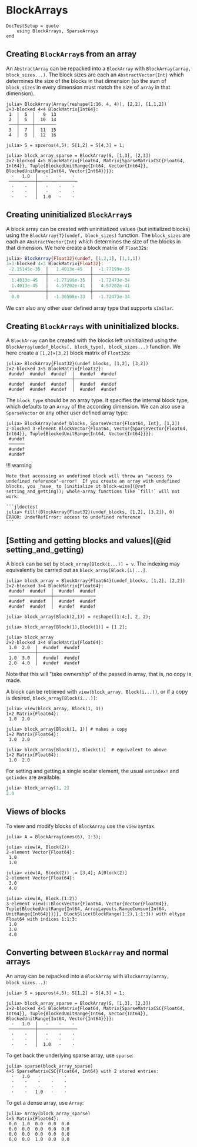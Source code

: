 # BlockArrays

```@meta
DocTestSetup = quote
    using BlockArrays, SparseArrays
end
```

## Creating `BlockArray`s from an array

An `AbstractArray` can be repacked into a `BlockArray` with `BlockArray(array, block_sizes...)`.  The block sizes are each an `AbstractVector{Int}` which determines the size of the blocks in that dimension (so the sum of `block_sizes` in every dimension must match the size of `array` in that dimension).

```jldoctest
julia> BlockArray(Array(reshape(1:16, 4, 4)), [2,2], [1,1,2])
2×3-blocked 4×4 BlockMatrix{Int64}:
 1  │  5  │   9  13
 2  │  6  │  10  14
 ───┼─────┼────────
 3  │  7  │  11  15
 4  │  8  │  12  16

julia> S = spzeros(4,5); S[1,2] = S[4,3] = 1;

julia> block_array_sparse = BlockArray(S, [1,3], [2,3])
2×2-blocked 4×5 BlockMatrix{Float64, Matrix{SparseMatrixCSC{Float64, Int64}}, Tuple{BlockedUnitRange{Int64, Vector{Int64}}, BlockedUnitRange{Int64, Vector{Int64}}}}:
  ⋅   1.0  │   ⋅    ⋅    ⋅ 
 ──────────┼───────────────
  ⋅    ⋅   │   ⋅    ⋅    ⋅ 
  ⋅    ⋅   │   ⋅    ⋅    ⋅ 
  ⋅    ⋅   │  1.0   ⋅    ⋅ 
```


## Creating uninitialized `BlockArray`s

A block array can be created with uninitialized values (but initialized blocks) using the
`BlockArray{T}(undef, block_sizes)` function. The `block_sizes` are each an `AbstractVector{Int}` which determines the size of the blocks in that dimension. We here create a block matrix of `Float32`s:

```julia
julia> BlockArray{Float32}(undef, [1,2,1], [1,1,1])
3×3-blocked 4×3 BlockMatrix{Float32}:
 -2.15145e-35  │   1.4013e-45   │  -1.77199e-35
 ──────────────┼────────────────┼──────────────
  1.4013e-45   │  -1.77199e-35  │  -1.72473e-34
  1.4013e-45   │   4.57202e-41  │   4.57202e-41
 ──────────────┼────────────────┼──────────────
  0.0          │  -1.36568e-33  │  -1.72473e-34
```

We can also any other user defined array type that supports `similar`.


## Creating `BlockArrays` with uninitialized blocks.

A `BlockArray` can be created with the blocks left uninitialized using the `BlockArray(undef_blocks[, block_type], block_sizes...)` function.  We here create a `[1,2]×[3,2]` block matrix of `Float32`s:

```jldoctest
julia> BlockArray{Float32}(undef_blocks, [1,2], [3,2])
2×2-blocked 3×5 BlockMatrix{Float32}:
 #undef  #undef  #undef  │  #undef  #undef
 ────────────────────────┼────────────────
 #undef  #undef  #undef  │  #undef  #undef
 #undef  #undef  #undef  │  #undef  #undef
```

The `block_type` should be an array type.  It specifies the internal block type, which defaults to an `Array` of the according dimension.  We can also use a `SparseVector` or any other user defined array type:

```jldoctest
julia> BlockArray(undef_blocks, SparseVector{Float64, Int}, [1,2])
2-blocked 3-element BlockVector{Float64, Vector{SparseVector{Float64, Int64}}, Tuple{BlockedUnitRange{Int64, Vector{Int64}}}}:
 #undef
 ──────
 #undef
 #undef
```

!!! warning

    Note that accessing an undefined block will throw an "access to undefined reference"-error!  If you create an array with undefined blocks, you _have_ to [initialize it block-wise](@ref setting_and_getting)); whole-array functions like `fill!` will not work:

    ```jldoctest
    julia> fill!(BlockArray{Float32}(undef_blocks, [1,2], [3,2]), 0)
    ERROR: UndefRefError: access to undefined reference
    ```

## [Setting and getting blocks and values](@id setting_and_getting)

A block can be set by  `block_array[Block(i...)] = v`. The indexing may equivalently be carried out as
`block_array[Block.(i)...]`.

```jldoctest block_array
julia> block_array = BlockArray{Float64}(undef_blocks, [1,2], [2,2])
2×2-blocked 3×4 BlockMatrix{Float64}:
 #undef  #undef  │  #undef  #undef
 ────────────────┼────────────────
 #undef  #undef  │  #undef  #undef
 #undef  #undef  │  #undef  #undef

julia> block_array[Block(2,1)] = reshape([1:4;], 2, 2);

julia> block_array[Block(1),Block(1)] = [1 2];

julia> block_array
2×2-blocked 3×4 BlockMatrix{Float64}:
 1.0  2.0  │  #undef  #undef
 ──────────┼────────────────
 1.0  3.0  │  #undef  #undef
 2.0  4.0  │  #undef  #undef
```

Note that this will "take ownership" of the passed in array, that is, no copy is made.

A block can be retrieved with `view(block_array, Block(i...))`,
or if a copy is desired, `block_array[Block(i...)]`:

```jldoctest block_array
julia> view(block_array, Block(1, 1))
1×2 Matrix{Float64}:
 1.0  2.0

julia> block_array[Block(1, 1)] # makes a copy
1×2 Matrix{Float64}:
 1.0  2.0

julia> block_array[Block(1), Block(1)]  # equivalent to above
1×2 Matrix{Float64}:
 1.0  2.0
```

For setting and getting a single scalar element, the usual `setindex!` and `getindex` are available.

```jl
julia> block_array[1, 2]
2.0
```

## Views of blocks

To view and modify blocks of `BlockArray` use the `view` syntax.
```jldoctest
julia> A = BlockArray(ones(6), 1:3);

julia> view(A, Block(2))
2-element Vector{Float64}:
 1.0
 1.0

julia> view(A, Block(2)) .= [3,4]; A[Block(2)]
2-element Vector{Float64}:
 3.0
 4.0

julia> view(A, Block.(1:2))
3-element view(::BlockVector{Float64, Vector{Vector{Float64}}, Tuple{BlockedUnitRange{Int64, ArrayLayouts.RangeCumsum{Int64, UnitRange{Int64}}}}}, BlockSlice(BlockRange(1:2),1:1:3)) with eltype Float64 with indices 1:1:3:
 1.0
 3.0
 4.0
```



## Converting between `BlockArray` and normal arrays

An array can be repacked into a `BlockArray` with `BlockArray(array, block_sizes...)`:

```jldoctest repack
julia> S = spzeros(4,5); S[1,2] = S[4,3] = 1;

julia> block_array_sparse = BlockArray(S, [1,3], [2,3])
2×2-blocked 4×5 BlockMatrix{Float64, Matrix{SparseMatrixCSC{Float64, Int64}}, Tuple{BlockedUnitRange{Int64, Vector{Int64}}, BlockedUnitRange{Int64, Vector{Int64}}}}:
  ⋅   1.0  │   ⋅    ⋅    ⋅ 
 ──────────┼───────────────
  ⋅    ⋅   │   ⋅    ⋅    ⋅ 
  ⋅    ⋅   │   ⋅    ⋅    ⋅ 
  ⋅    ⋅   │  1.0   ⋅    ⋅ 
```

To get back the underlying sparse array, use `sparse`:

```jldoctest repack
julia> sparse(block_array_sparse)
4×5 SparseMatrixCSC{Float64, Int64} with 2 stored entries:
  ⋅   1.0   ⋅    ⋅    ⋅ 
  ⋅    ⋅    ⋅    ⋅    ⋅ 
  ⋅    ⋅    ⋅    ⋅    ⋅ 
  ⋅    ⋅   1.0   ⋅    ⋅ 
```

To get a dense array, use `Array`:
```jldoctest repack
julia> Array(block_array_sparse)
4×5 Matrix{Float64}:
 0.0  1.0  0.0  0.0  0.0
 0.0  0.0  0.0  0.0  0.0
 0.0  0.0  0.0  0.0  0.0
 0.0  0.0  1.0  0.0  0.0
```
